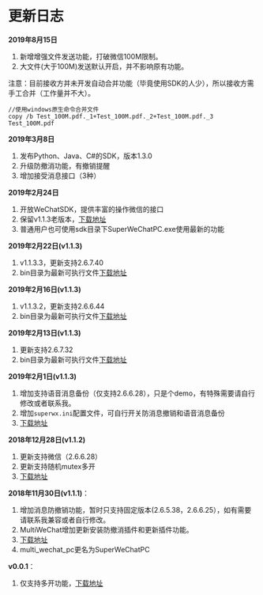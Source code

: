 # 更新日志

**2019年8月15日**
1. 新增增强文件发送功能，打破微信100M限制。
2. 大文件(大于100M)发送默认开启，并不影响原有功能。

注意：目前接收方并未开发自动合并功能（毕竟使用SDK的人少），所以接收方需手工合并（工作量并不大）。

```
//使用windows原生命令合并文件
copy /b Test_100M.pdf._1+Test_100M.pdf._2+Test_100M.pdf._3 Test_100M.pdf
```

**2019年3月8日**
1. 发布Python、Java、C#的SDK，版本1.3.0
2. 升级防撤消功能，有撤销提醒
3. 增加接受消息接口（3种）

**2019年2月24日**
1. 开放WeChatSDK，提供丰富的操作微信的接口
2. 保留v1.1.3老版本，[下载地址](https://github.com/anhkgg/SuperWeChatPC/tree/master/bin)
3. 普通用户也可使用sdk目录下SuperWeChatPC.exe使用最新的功能

**2019年2月22日(v1.1.3)**
1. v1.1.3.3，更新支持2.6.7.40
2. bin目录为最新可执行文件[下载地址](https://github.com/anhkgg/SuperWeChatPC/tree/master/bin)

**2019年2月16日(v1.1.3)**
1. v1.1.3.2，更新支持2.6.6.44
2. bin目录为最新可执行文件[下载地址](https://github.com/anhkgg/SuperWeChatPC/tree/master/bin)

**2019年2月13日(v1.1.3)**
1. 更新支持2.6.7.32
2. bin目录为最新可执行文件[下载地址](https://github.com/anhkgg/SuperWeChatPC/tree/master/bin)

**2019年2月1日(v1.1.3)**
1. 增加支持语音消息备份（仅支持2.6.6.28），只是个demo，有特殊需要请自行修改或者联系我。
2. 增加`superwx.ini`配置文件，可自行开关防消息撤销和语音消息备份
3. [下载地址](https://github.com/anhkgg/SuperWeChatPC/releases/tag/v1.1.3)

**2018年12月28日(v1.1.2)**
1. 更新支持微信（2.6.6.28）
2. 更新支持随机mutex多开
3. [下载地址](https://github.com/anhkgg/SuperWeChatPC/releases/tag/v1.1.2)

**2018年11月30日(v1.1.1)**：
1. 增加消息防撤销功能，暂时只支持固定版本(2.6.5.38，2.6.6.25），如有需要请联系我兼容或者自行修改。
2. MultiWeChat增加更新安装防撤消插件和更新插件功能。
3. [下载地址](https://github.com/anhkgg/multi_wechat_pc/releases/tag/v1.1.1)
4. multi_wechat_pc更名为SuperWeChatPC

**v0.0.1**：
1. 仅支持多开功能，[下载地址](https://github.com/anhkgg/multi_wechat_pc/releases/tag/v0.0.1)